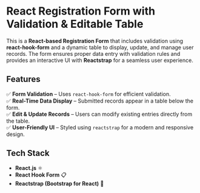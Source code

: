 # **React Registration Form with Validation & Editable Table**

This is a **React-based Registration Form** that includes validation using **react-hook-form** and a dynamic table to display, update, and manage user records. The form ensures proper data entry with validation rules and provides an interactive UI with **Reactstrap** for a seamless user experience.

## **Features**
✅ **Form Validation** – Uses `react-hook-form` for efficient validation.  
✅ **Real-Time Data Display** – Submitted records appear in a table below the form.  
✅ **Edit & Update Records** – Users can modify existing entries directly from the table.  
✅ **User-Friendly UI** – Styled using `reactstrap` for a modern and responsive design.  

## **Tech Stack**
- **React.js** ⚛️  
- **React Hook Form** 📋  
- **Reactstrap (Bootstrap for React)** 🎨
